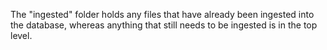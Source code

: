 The "ingested" folder holds any files that have already been ingested into the
database, whereas anything that still needs to be ingested is in the top level.
